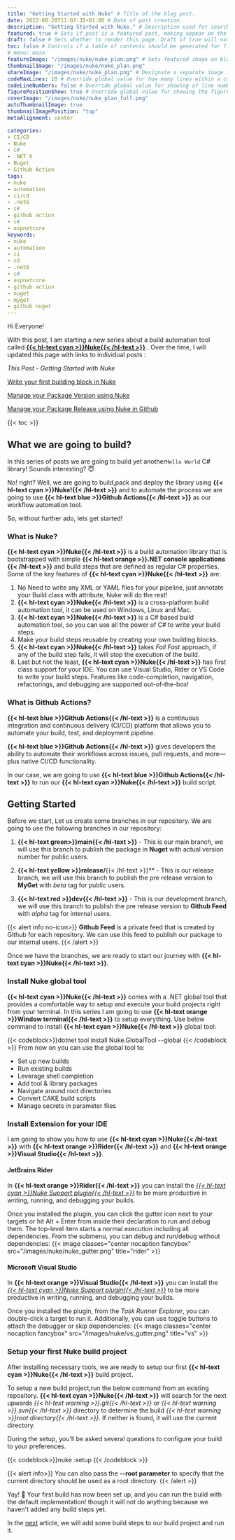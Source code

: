 ```yaml
---
title: "Getting Started with Nuke" # Title of the blog post.
date: 2022-08-28T11:07:35+01:00 # Date of post creation.
description: "Getting Started with Nuke." # Description used for search engine.
featured: true # Sets if post is a featured post, making appear on the home page side bar.
draft: false # Sets whether to render this page. Draft of true will not be rendered.
toc: false # Controls if a table of contents should be generated for first-level links automatically.
# menu: main
featureImage: "/images/nuke/nuke_plan.png" # Sets featured image on blog post.
thumbnailImage: "/images/nuke/nuke_plan.png"
shareImage: "/images/nuke/nuke_plan.png" # Designate a separate image for social media sharing.
codeMaxLines: 10 # Override global value for how many lines within a code block before auto-collapsing.
codeLineNumbers: false # Override global value for showing of line numbers within code block.
figurePositionShow: true # Override global value for showing the figure label.
coverImage: "/images/nuke/nuke_plan_full.png"
autoThumbnailImage: true
thumbnailImagePosition: "top"
metaAlignment: center

categories:
- CI/CD
- Nuke
- C#
- .NET 6
- Nuget
- Github Action
tags:
- nuke
- automation
- ci/cd
- .net6
- c#
- github action
- c#
- aspnetcore
keywords:
- nuke
- automation
- ci
- cd
- .net6
- c#
- aspnetcore
- github action
- nuget
- myget
- github nuget
---
```

 
Hi Everyone!

With this post, I am starting a new series about a build automation tool called [**{{< hl-text cyan >}}Nuke{{< /hl-text >}}**](https://nuke.build/)  . Over the time, I will updated this page with links to individual posts : 

_This Post - Getting Started with Nuke_

[Write your first building block in Nuke](/post/write-your-first-building-block-in-nuke/)

[Manage your Package Version using Nuke](/post/manage-your-package-version-using-nuke/)

[Manage your Package Release using Nuke in Github](/post/manage-your-package-release-using-nuke-in-github/)

{{< toc >}}
## What we are going to build?
In this series of posts we are going to build yet another`Hello World` C# library! Sounds interesting?  😇 

No! right? Well, we are going to build,pack and deploy the library using **{{< hl-text cyan >}}Nuke!{{< /hl-text >}}** and to automate the process we are going to use **{{< hl-text blue >}}Github Actions{{< /hl-text >}}** as our workflow automation tool.

So, without further ado, lets get started!

### What is Nuke?
 **{{< hl-text cyan >}}Nuke{{< /hl-text >}}** is a build automation library that is bootstrapped with simple  **{{< hl-text orange >}}.NET console applications {{< /hl-text >}}** and build steps that are defined as regular C# properties. Some of the key features of  **{{< hl-text cyan >}}Nuke{{< /hl-text >}}** are:
  1. No Need to write any XML or YAML files for your pipeline, just annotate your Build class with attribute, Nuke will do the rest!
  2.  **{{< hl-text cyan >}}Nuke{{< /hl-text >}}** is a cross-platform build automation tool, it can be used on Windows, Linux and Mac.
  3.  **{{< hl-text cyan >}}Nuke{{< /hl-text >}}** is a C# based build automation tool, so you can use all the power of C# to write your build steps.
  4. Make your build steps reusable by creating your own building blocks.
  5.  **{{< hl-text cyan >}}Nuke{{< /hl-text >}}** takes _Fail Fast_ approach, if any of the build step fails, it will stop the execution of the build.
  6. Last but not the least,  **{{< hl-text cyan >}}Nuke{{< /hl-text >}}** has first class support for your IDE. You can use Visual Studio, Rider or VS Code to write your build steps. Features like code-completion, navigation, refactorings, and debugging are supported out-of-the-box!
 
 
### What is Github Actions?
**{{< hl-text blue >}}Github Actions{{< /hl-text >}}** is a continuous integration and continuous delivery (CI/CD) platform that allows you to automate your build, test, and deployment pipeline.

**{{< hl-text blue >}}Github Actions{{< /hl-text >}}** gives developers the ability to automate their workflows across issues, pull requests, and more—plus native CI/CD functionality. 

In our case, we are going to use **{{< hl-text blue >}}Github Actions{{< /hl-text >}}** to run our **{{< hl-text cyan >}}Nuke{{< /hl-text >}}** build script. 

## Getting Started
Before we start, Let us create some branches in our repository. We are going to use the following branches in our repository:

 1. **{{< hl-text green>}}main{{< /hl-text >}}** - This is our main branch, we will use this branch to publish the package in **Nuget** with actual version number for public users.

 2. **{{< hl-text yellow >}}release/**{{< /hl-text >}}** - This is our release branch, we will use this branch to publish the pre release version to **MyGet** with _beta_ tag for public users.

 3. **{{< hl-text red >}}dev{{< /hl-text >}}** - This is our development branch, we will use this branch to publish the pre release version to **Github Feed** with _alpha_ tag for internal users.

{{< alert info no-icon>}}
**Github Feed** is a private feed that is created by Github for each repository. We can use this feed to publish our package to our internal users.
{{< /alert >}}

Once we have the branches, we are ready to start our journey with **{{< hl-text cyan >}}Nuke{{< /hl-text >}}**.

### Install Nuke global tool
**{{< hl-text cyan >}}Nuke{{< /hl-text >}}** comes with a .NET global tool that provides a comfortable way to setup and execute your build projects right from your terminal. In this series I am going to use **{{< hl-text orange >}}Window terminal{{< /hl-text >}}** to setup everything.
Use below command to install **{{< hl-text cyan >}}Nuke{{< /hl-text >}}** global tool:

{{< codeblock>}}dotnet tool install Nuke.GlobalTool --global
{{< /codeblock >}}
From now on you can use the global tool to:
  - Set up new builds
  - Run existing builds
  - Leverage shell completion
  - Add tool & library packages
  - Navigate around root directories
  - Convert CAKE build scripts
  - Manage secrets in parameter files

### Install Extension for your IDE 
I am going to show you how to use **{{< hl-text cyan >}}Nuke{{< /hl-text >}}** with **{{< hl-text orange >}}Rider{{< /hl-text >}}** and **{{< hl-text orange >}}Visual Studio{{< /hl-text >}}**.
#### JetBrains Rider
In  **{{< hl-text orange >}}Rider{{< /hl-text >}}** you can install the [_{{< hl-text cyan >}}Nuke Support plugin{{< /hl-text >}}_](https://plugins.jetbrains.com/plugin/10803-nuke-support) to be more productive in writing, running, and debugging your builds.    

Once you installed the plugin, you can click the gutter icon next to your targets or hit Alt + Enter from inside their declaration to run and debug them. The top-level item starts a normal execution including all dependencies. From the submenu, you can debug and run/debug without dependencies:
{{< image classes="center nocaption fancybox" src="/images/nuke/nuke_gutter.png" title="rider" >}}


#### Microsoft Visual Studio
In  **{{< hl-text orange >}}Visual Studio{{< /hl-text >}}** you can install the [_{{< hl-text cyan >}}Nuke Support plugin{{< /hl-text >}}_](https://marketplace.visualstudio.com/items?itemName=nuke.visualstudio) to be more productive in writing, running, and debugging your builds.    

Once you installed the plugin, from the _Task Runner Explorer_, you can double-click a target to run it. Additionally, you can use toggle buttons to attach the debugger or skip dependencies:
{{< image classes="center nocaption fancybox" src="/images/nuke/vs_gutter.png" title="vs" >}}

### Setup your first Nuke build project
After installing necessary tools, we are ready to setup our first **{{< hl-text cyan >}}Nuke{{< /hl-text >}}** build project. 

To setup a new build project,run the below command from an existing repository. **{{< hl-text cyan >}}Nuke{{< /hl-text >}}** will search for the next upwards _{{< hl-text warning >}}.git{{< /hl-text >}}_ or _{{< hl-text warning >}}.svn{{< /hl-text >}}_ directory to determine the build _{{< hl-text warning >}}root directory{{< /hl-text >}}_. If neither is found, it will use the current directory. 

During the setup, you'll be asked several questions to configure your build to your preferences.

{{< codeblock>}}nuke :setup
{{< /codeblock >}}

{{< alert info>}}
You can also pass the **--root parameter** to specify that the current directory should be used as a root directory.
{{< /alert >}}

Yay! 🎉 Your first build has now been set up, and you can run the build with the default implementation! though it will not do anything because we haven't added any build steps yet. 

In the [next](/post/write-your-first-building-block-in-nuke/) article, we will add some build steps to our build project and run it.





